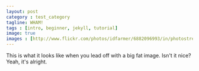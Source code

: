 ```yaml
---
layout: post
category : test_category
tagline: WHAM!
tags : [intro, beginner, jekyll, tutorial]
image: true
images : [http://www.flickr.com/photos/idfarmer/6882096993/in/photostream/, http://farm8.staticflickr.com/7209/6882096993_633bc9a2c5.jpg]
---
```


This is what it looks like when you lead off with a big fat image. Isn't it nice?
Yeah, it's alright.

